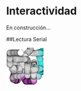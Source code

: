 # Interactividad

En construcción...

##Lectura Serial

<img src="https://github.com/ProcessingTEC/Interactividad/blob/master/P_S5_SerialRead1/serial1.png" width="100">

